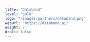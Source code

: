 ```yaml
---
title: "Databand"
level: "gold"
logo: "/images/partners/databand.png"
webUrl: "https://databand.ai"
weight: 2
draft: false
---
```

